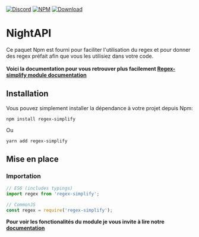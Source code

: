 [![Discord](https://img.shields.io/discord/832296913695932428?color=informational&logo=discord&logoColor=white)](https://discord.gg/jH6wB3B6s8)
[![NPM](https://img.shields.io/npm/v/regex-simplify?color=crimson&logo=npm)](https://www.npmjs.com/package/regex-simplify)
[![Download](https://img.shields.io/npm/dt/regex-simplify)](https://www.npmjs.com/package/regex-simplify)


# NightAPI

Ce paquet Npm est fourni pour faciliter l'utilisation du regex et pour donner des regex préfait afin que vous les utilisiez dans votre code.</br></br>
<strong>Voici la documentation pour vous retrouver plus facilement [Regex-simplify module documentation](https://regex-simplify.lacostar.fr/)</strong>

## Installation

Vous pouvez simplement installer la dépendance à votre projet depuis Npm:

```shell
npm install regex-simplify
```

Ou

```shell
yarn add regex-simplify
```


## Mise en place

### Importation

```js
// ES6 (includes typings)
import regex from 'regex-simplify';

// CommonJS
const regex = require('regex-simplify');
```

<strong>Pour voir les fonctionalités du module je vous invite à lire notre [documentation](https://regex-simplify.lacostar.fr/)</strong>